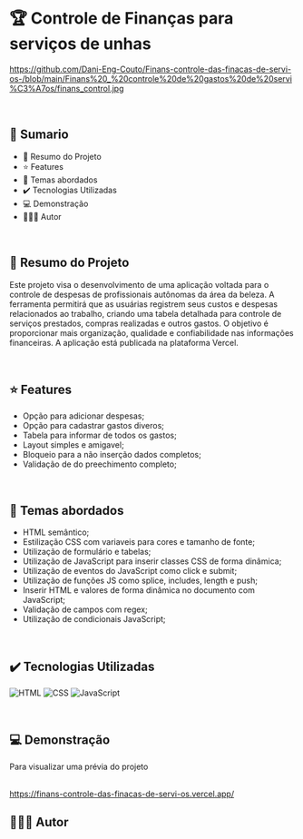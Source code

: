 # 🏆 Controle de Finanças para serviços de unhas

https://github.com/Dani-Eng-Couto/Finans-controle-das-finacas-de-servi-os-/blob/main/Finans%20_%20controle%20de%20gastos%20de%20servi%C3%A7os/finans_control.jpg

<br>

## 📎 Sumario
- 📌 Resumo do Projeto
- ⭐ Features
- 📂 Temas abordados
- ✔️ Tecnologias Utilizadas
- 💻 Demonstração
- 🙋🏻‍♂️ Autor

<br>

## 📌 Resumo do Projeto
Este projeto visa o desenvolvimento de uma aplicação voltada para o controle de despesas de profissionais autônomas da área da beleza. A ferramenta permitirá que as usuárias registrem seus custos e despesas relacionados ao trabalho, criando uma tabela detalhada para controle de serviços prestados, compras realizadas e outros gastos. O objetivo é proporcionar mais organização, qualidade e confiabilidade nas informações financeiras. A aplicação está publicada na plataforma Vercel.

<br>

## ⭐ Features
- Opção para adicionar despesas;
- Opção para cadastrar gastos diveros;
- Tabela para informar de todos os gastos;
- Layout simples e amigavel;
- Bloqueio para a não inserção dados completos;
- Validação de do preechimento completo;

<br>

## 📂 Temas abordados
- HTML semântico;
- Estilização CSS com variaveis para cores e tamanho de fonte;
- Utilização de formulário e tabelas;
- Utilização de JavaScript para inserir classes CSS de forma dinâmica;
- Utilização de eventos do JavaScript como click e submit;
- Utilização de funções JS como splice, includes, length e push;
- Inserir HTML e valores de forma dinâmica no documento com JavaScript;
- Validação de campos com regex;
- Utilização de condicionais JavaScript;

<br>

## ✔️ Tecnologias Utilizadas
![HTML](https://img.shields.io/badge/HTML5-E34F26?style=for-the-badge&logo=html5&logoColor=white)
![CSS](https://img.shields.io/badge/CSS3-1572B6?style=for-the-badge&logo=css3&logoColor=white)
![JavaScript](https://img.shields.io/badge/JavaScript-323330?style=for-the-badge&logo=javascript&logoColor=F7DF1E)

<br>

## 💻 Demonstração
Para visualizar uma prévia do projeto 

<br> https://finans-controle-das-finacas-de-servi-os.vercel.app/
## 🙋🏻‍♂️ Autor
